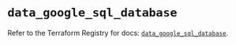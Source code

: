 # `data_google_sql_database`

Refer to the Terraform Registry for docs: [`data_google_sql_database`](https://registry.terraform.io/providers/hashicorp/google/6.9.0/docs/data-sources/sql_database).
